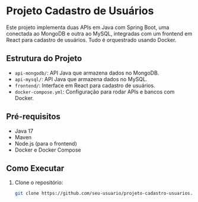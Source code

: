 # Projeto Cadastro de Usuários

Este projeto implementa duas APIs em Java com Spring Boot, uma conectada ao MongoDB e outra ao MySQL, integradas com um frontend em React para cadastro de usuários. Tudo é orquestrado usando Docker.

## Estrutura do Projeto
- `api-mongodb/`: API Java que armazena dados no MongoDB.
- `api-mysql/`: API Java que armazena dados no MySQL.
- `frontend/`: Interface em React para cadastro de usuários.
- `docker-compose.yml`: Configuração para rodar APIs e bancos com Docker.

## Pré-requisitos
- Java 17
- Maven
- Node.js (para o frontend)
- Docker e Docker Compose

## Como Executar
1. Clone o repositório:
   ```bash
   git clone https://github.com/seu-usuario/projeto-cadastro-usuarios.git
